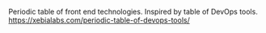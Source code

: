 Periodic table of front end technologies. Inspired by table of DevOps tools.
https://xebialabs.com/periodic-table-of-devops-tools/